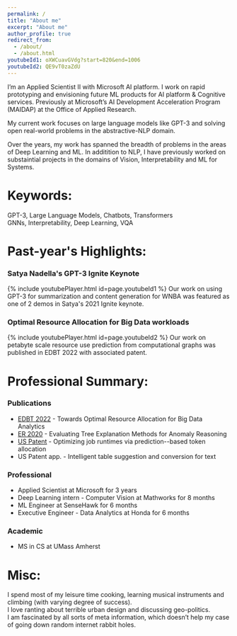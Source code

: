 ```yaml
---
permalink: /
title: "About me"
excerpt: "About me"
author_profile: true
redirect_from: 
  - /about/
  - /about.html
youtubeId1: oXWCuavGVdg?start=820&end=1006
youtubeId2: QE9vT0zaZdU
---
```


I’m an Applied Scientist II with Microsoft AI platform. I work on rapid prototyping and envisioning future ML products for AI platform & Cognitive services. Previously at Microsoft’s AI Development Acceleration Program (MAIDAP) at the Office of Applied Research.     

My current work focuses on large language models like GPT-3 and solving open real-world problems in the abstractive-NLP domain.               

Over the years, my work has spanned the breadth of problems in the areas of Deep Learning and ML. In additition to NLP, I have previously worked on substaintial projects in the domains of Vision, Interpretability and ML for Systems.

Keywords:
======
GPT-3, Large Language Models, Chatbots, Transformers                      
GNNs, Interpretability, Deep Learning, VQA

Past-year's Highlights:
=====

### Satya Nadella's GPT-3 Ignite Keynote           
{% include youtubePlayer.html id=page.youtubeId1 %}
Our work on using GPT-3 for summarization and content generation for WNBA was featured as one of 2 demos in Satya's 2021 Ignite keynote. 

### Optimal Resource Allocation for Big Data workloads
{% include youtubePlayer.html id=page.youtubeId2 %}
Our work on petabyte scale resource use prediction from computational graphs was published in EDBT 2022 with associated patent. 

Professional Summary:
=====

### Publications
* [EDBT 2022](https://openproceedings.org/2022/conf/edbt/paper-78.pdf) - Towards Optimal Resource Allocation for Big Data Analytics
* [ER 2020](https://link.springer.com/chapter/10.1007/978-3-030-65847-2_4) - Evaluating Tree Explanation Methods for Anomaly Reasoning
* [US Patent](https://www.freepatentsonline.com/y2022/0100763.html) - Optimizing job runtimes via prediction--based token allocation
* US Patent app. - Intelligent table suggestion and conversion for text 

### Professional
* Applied Scientist at Microsoft for 3 years
* Deep Learning intern - Computer Vision at Mathworks for 8 months
* ML Engineer at SenseHawk for 6 months
* Executive Engineer - Data Analytics at Honda for 6 months 

### Academic
* MS in CS at UMass Amherst

Misc:
=====
I spend most of my leisure time cooking, learning musical instruments and climbing (with varying degree of success).                
I love ranting about terrible urban design and discussing geo-politics.                   
I am fascinated by all sorts of meta information, which doesn’t help my case of going down random internet rabbit holes.